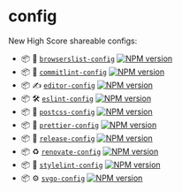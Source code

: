 # config

New High Score shareable configs:

- :package: :hedgehog: [`browserslist-config`](packages/browserslist-config) [![NPM version](https://img.shields.io/npm/v/@newhighsco/browserslist-config.svg)](https://www.npmjs.com/package/@newhighsco/browserslist-config)
- :package: :speech_balloon: [`commitlint-config`](packages/commitlint-config) [![NPM version](https://img.shields.io/npm/v/@newhighsco/commitlint-config.svg)](https://www.npmjs.com/package/@newhighsco/commitlint-config)
- :package: :writing_hand: [`editor-config`](packages/editor-config) [![NPM version](https://img.shields.io/npm/v/@newhighsco/editor-config.svg)](https://www.npmjs.com/package/@newhighsco/editor-config)
- :package: :hammer_and_wrench: [`eslint-config`](packages/eslint-config) [![NPM version](https://img.shields.io/npm/v/@newhighsco/eslint-config.svg)](https://www.npmjs.com/package/@newhighsco/eslint-config)
- :package: :postbox: [`postcss-config`](packages/postcss-config) [![NPM version](https://img.shields.io/npm/v/@newhighsco/postcss-config.svg)](https://www.npmjs.com/package/@newhighsco/postcss-config)
- :package: :nail_care: [`prettier-config`](packages/prettier-config) [![NPM version](https://img.shields.io/npm/v/@newhighsco/prettier-config.svg)](https://www.npmjs.com/package/@newhighsco/prettier-config)
- :package: :rocket: [`release-config`](packages/release-config) [![NPM version](https://img.shields.io/npm/v/@newhighsco/release-config.svg)](https://www.npmjs.com/package/@newhighsco/release-config)
- :package: :recycle: [`renovate-config`](packages/renovate-config) [![NPM version](https://img.shields.io/npm/v/@newhighsco/renovate-config.svg)](https://www.npmjs.com/package/@newhighsco/renovate-config)
- :package: :necktie: [`stylelint-config`](packages/stylelint-config) [![NPM version](https://img.shields.io/npm/v/@newhighsco/stylelint-config.svg)](https://www.npmjs.com/package/@newhighsco/stylelint-config)
- :package: :gear: [`svgo-config`](packages/svgo-config) [![NPM version](https://img.shields.io/npm/v/@newhighsco/svgo-config.svg)](https://www.npmjs.com/package/@newhighsco/svgo-config)
